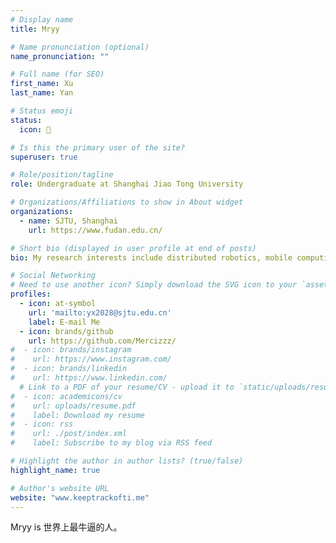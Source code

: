 ```yaml
---
# Display name
title: Mryy

# Name pronunciation (optional)
name_pronunciation: ""

# Full name (for SEO)
first_name: Xu
last_name: Yan

# Status emoji
status:
  icon: 🙌

# Is this the primary user of the site?
superuser: true

# Role/position/tagline
role: Undergraduate at Shanghai Jiao Tong University

# Organizations/Affiliations to show in About widget
organizations:
  - name: SJTU, Shanghai
    url: https://www.fudan.edu.cn/

# Short bio (displayed in user profile at end of posts)
bio: My research interests include distributed robotics, mobile computing and programmable matter.

# Social Networking
# Need to use another icon? Simply download the SVG icon to your `assets/media/icons/` folder.
profiles:
  - icon: at-symbol
    url: 'mailto:yx2028@sjtu.edu.cn'
    label: E-mail Me
  - icon: brands/github
    url: https://github.com/Mercizzz/
#  - icon: brands/instagram
#    url: https://www.instagram.com/
#  - icon: brands/linkedin
#    url: https://www.linkedin.com/
  # Link to a PDF of your resume/CV - upload it to `static/uploads/resume.pdf`
#  - icon: academicons/cv
#    url: uploads/resume.pdf
#    label: Download my resume
#  - icon: rss
#    url: ./post/index.xml
#    label: Subscribe to my blog via RSS feed

# Highlight the author in author lists? (true/false)
highlight_name: true

# Author's website URL
website: "www.keeptrackofti.me"
---
```


Mryy is 世界上最牛逼的人。
